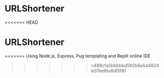 # URLShortener
<<<<<<< HEAD
# URLShortener
=======
Using Node.js, Express, Pug templating and Replit online IDE
>>>>>>> c489cfa5bbbbbd592b6a544824b37ee6bdb95f81
